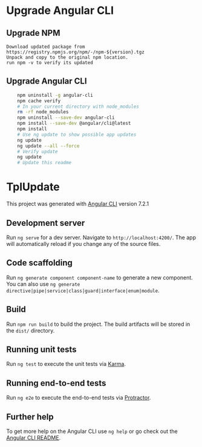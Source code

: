 # Upgrade Angular CLI
## Upgrade NPM
    Download updated package from https://registry.npmjs.org/npm/-/npm-${version}.tgz
    Unpack and copy to the original npm location. 
    run npm -v to verify its updated

## Upgrade Angular CLI
```bash
    npm uninstall -g angular-cli
    npm cache verify
    # In your current directory with node_modules
    rm -rf node_modules
    npm uninstall --save-dev angular-cli
    npm install --save-dev @angular/cli@latest
    npm install
    # Use ng update to show possible app updates
    ng update 
    ng update --all --force 
    # Verify update
    ng update
    # Update this readme
```
# TplUpdate

This project was generated with [Angular CLI](https://github.com/angular/angular-cli) version  7.2.1

## Development server

Run `ng serve` for a dev server. Navigate to `http://localhost:4200/`. The app will automatically reload if you change any of the source files.

## Code scaffolding

Run `ng generate component component-name` to generate a new component. You can also use `ng generate directive|pipe|service|class|guard|interface|enum|module`.

## Build

Run `npm run build` to build the project. The build artifacts will be stored in the `dist/` directory.

## Running unit tests

Run `ng test` to execute the unit tests via [Karma](https://karma-runner.github.io).

## Running end-to-end tests

Run `ng e2e` to execute the end-to-end tests via [Protractor](http://www.protractortest.org/).

## Further help

To get more help on the Angular CLI use `ng help` or go check out the [Angular CLI README](https://github.com/angular/angular-cli/blob/master/README.md).

